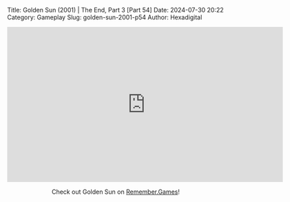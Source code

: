 Title: Golden Sun (2001) | The End, Part 3 [Part 54]
Date: 2024-07-30 20:22
Category: Gameplay
Slug: golden-sun-2001-p54
Author: Hexadigital

<center><iframe src="https://www.youtube.com/embed/AmzNtXqUXm0?feature=oembed" allow="accelerometer; autoplay; encrypted-media; gyroscope; picture-in-picture" width="640" height="360" frameborder="0"></iframe>

Check out Golden Sun on [Remember.Games](https://remember.games/game/3374/golden-sun/)!</center>